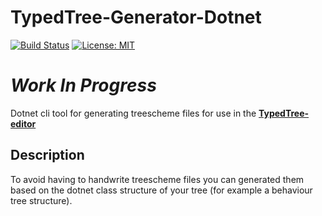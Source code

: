 ﻿# TypedTree-Generator-Dotnet

[![Build Status](https://dev.azure.com/bastian-blokland/TypedTree/_apis/build/status/BastianBlokland.typedtree-generator-dotnet?branchName=master)](https://dev.azure.com/bastian-blokland/TypedTree/_build/latest?definitionId=4&branchName=master)
[![License: MIT](https://img.shields.io/badge/License-MIT-blue.svg)](LICENSE)

# *Work In Progress*

Dotnet cli tool for generating treescheme files for use in the  [**TypedTree-editor**](https://github.com/bastianblokland/typedtree-editor)

## Description
To avoid having to handwrite treescheme files you can generated them based on the dotnet class
structure of your tree (for example a behaviour tree structure).
